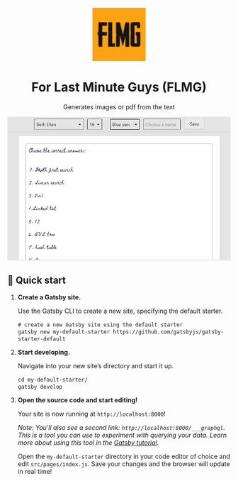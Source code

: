 <p align="center">
    <img alt="Gatsby" src="./src/images/gatsby-icon.png" width="120" />
</p>
<h1 align="center">
  For Last Minute Guys (FLMG)
</h1>
<p align="center">
Generates images or pdf from the text
</p>

<p align="center">
    <img alt="Gatsby" src="./src/images/Banner.jpg" width="600" />
</p>

## 🚀 Quick start

1.  **Create a Gatsby site.**

    Use the Gatsby CLI to create a new site, specifying the default starter.

    ```shell
    # create a new Gatsby site using the default starter
    gatsby new my-default-starter https://github.com/gatsbyjs/gatsby-starter-default
    ```

1.  **Start developing.**

    Navigate into your new site’s directory and start it up.

    ```shell
    cd my-default-starter/
    gatsby develop
    ```

1.  **Open the source code and start editing!**

    Your site is now running at `http://localhost:8000`!

    _Note: You'll also see a second link: _`http://localhost:8000/___graphql`_. This is a tool you can use to experiment with querying your data. Learn more about using this tool in the [Gatsby tutorial](https://www.gatsbyjs.com/tutorial/part-five/#introducing-graphiql)._

    Open the `my-default-starter` directory in your code editor of choice and edit `src/pages/index.js`. Save your changes and the browser will update in real time!
